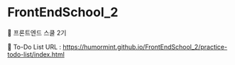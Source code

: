 # FrontEndSchool_2
🦁 프론트엔드 스쿨 2기

📌 To-Do List
URL : https://humormint.github.io/FrontEndSchool_2/practice-todo-list/index.html
